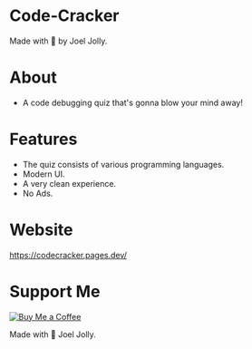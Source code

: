 # Code-Cracker
Made with 💖 by Joel Jolly.

# About 
* A code debugging quiz that's gonna blow your mind away!

# Features
* The quiz consists of various programming languages.
* Modern UI.
* A very clean experience.
* No Ads.

# Website
https://codecracker.pages.dev/

# Support Me
[![Buy Me a Coffee](https://img.shields.io/badge/Buy%20Me%20a%20Coffee-Donate-orange?style=for-the-badge&logo=buy-me-a-coffee)](https://www.buymeacoffee.com/withinjoel)

Made with 💖 Joel Jolly.